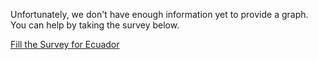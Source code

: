 

Unfortunately, we don't have enough information yet to provide a graph. You can help by taking the survey below.

[Fill the Survey for Ecuador](https://tinyurl.com/coronasurveysecuador)

